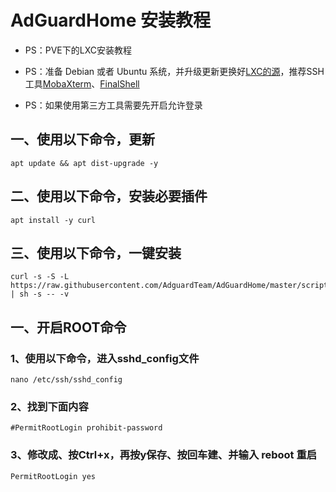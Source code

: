 # AdGuardHome 安装教程

- PS：PVE下的LXC安装教程

- PS：准备 Debian 或者 Ubuntu 系统，并升级更新更换好[LXC的源](https://github.com/axcsz/Collect/blob/master/ProxmoxVE/ProxmoxVE-8.1%E6%BA%90.md)，推荐SSH工具[MobaXterm](https://mobaxterm.mobatek.net/download.html)、[FinalShell](https://www.hostbuf.com/t/988.html)

- PS：如果使用第三方工具需要先开启允许登录


## 一、使用以下命令，更新
~~~
apt update && apt dist-upgrade -y
~~~

## 二、使用以下命令，安装必要插件
~~~
apt install -y curl
~~~

## 三、使用以下命令，一键安装
~~~
curl -s -S -L https://raw.githubusercontent.com/AdguardTeam/AdGuardHome/master/scripts/install.sh | sh -s -- -v
~~~


## 一、开启ROOT命令
### 1、使用以下命令，进入sshd_config文件
~~~
nano /etc/ssh/sshd_config
~~~

### 2、找到下面内容
~~~
#PermitRootLogin prohibit-password 
~~~

### 3、修改成、按Ctrl+x，再按y保存、按回车建、并输入 reboot 重启
~~~
PermitRootLogin yes
~~~
